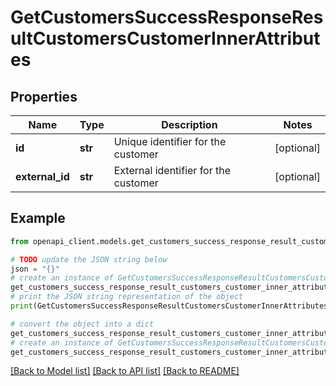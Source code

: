 # GetCustomersSuccessResponseResultCustomersCustomerInnerAttributes


## Properties

Name | Type | Description | Notes
------------ | ------------- | ------------- | -------------
**id** | **str** | Unique identifier for the customer | [optional] 
**external_id** | **str** | External identifier for the customer | [optional] 

## Example

```python
from openapi_client.models.get_customers_success_response_result_customers_customer_inner_attributes import GetCustomersSuccessResponseResultCustomersCustomerInnerAttributes

# TODO update the JSON string below
json = "{}"
# create an instance of GetCustomersSuccessResponseResultCustomersCustomerInnerAttributes from a JSON string
get_customers_success_response_result_customers_customer_inner_attributes_instance = GetCustomersSuccessResponseResultCustomersCustomerInnerAttributes.from_json(json)
# print the JSON string representation of the object
print(GetCustomersSuccessResponseResultCustomersCustomerInnerAttributes.to_json())

# convert the object into a dict
get_customers_success_response_result_customers_customer_inner_attributes_dict = get_customers_success_response_result_customers_customer_inner_attributes_instance.to_dict()
# create an instance of GetCustomersSuccessResponseResultCustomersCustomerInnerAttributes from a dict
get_customers_success_response_result_customers_customer_inner_attributes_from_dict = GetCustomersSuccessResponseResultCustomersCustomerInnerAttributes.from_dict(get_customers_success_response_result_customers_customer_inner_attributes_dict)
```
[[Back to Model list]](../README.md#documentation-for-models) [[Back to API list]](../README.md#documentation-for-api-endpoints) [[Back to README]](../README.md)


